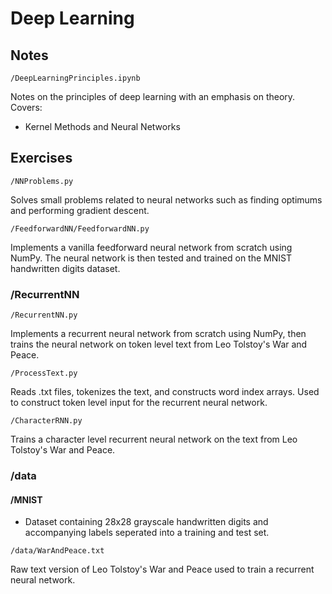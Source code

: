 
# Deep Learning

## Notes

`/DeepLearningPrinciples.ipynb`

Notes on the principles of deep learning with an emphasis on theory. Covers:
* Kernel Methods and Neural Networks

## Exercises

`/NNProblems.py`

Solves small problems related to neural networks such as finding optimums and performing gradient descent.

`/FeedforwardNN/FeedforwardNN.py`

Implements a vanilla feedforward neural network from scratch using NumPy. The neural network is then tested and trained on the MNIST handwritten digits dataset.

### /RecurrentNN

`/RecurrentNN.py`

Implements a recurrent neural network from scratch using NumPy, then trains the neural network on token level text from Leo Tolstoy's War and Peace.

`/ProcessText.py` 

Reads .txt files, tokenizes the text, and constructs word index arrays. Used to construct token level input for the recurrent neural network.

`/CharacterRNN.py`

Trains a character level recurrent neural network on the text from Leo Tolstoy's War and Peace.

### /data

#### /MNIST

* Dataset containing 28x28 grayscale handwritten digits and accompanying labels seperated into a training and test set. 

`/data/WarAndPeace.txt` 

Raw text version of Leo Tolstoy's War and Peace used to train a recurrent neural network.
